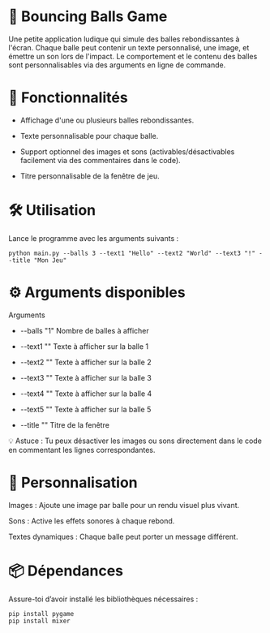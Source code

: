 # 🎱 Bouncing Balls Game

Une petite application ludique qui simule des balles rebondissantes à l'écran. Chaque balle peut contenir un texte personnalisé, une image, et émettre un son lors de l'impact. Le comportement et le contenu des balles sont personnalisables via des arguments en ligne de commande.


# 🚀 Fonctionnalités
- Affichage d'une ou plusieurs balles rebondissantes.

- Texte personnalisable pour chaque balle.

- Support optionnel des images et sons (activables/désactivables facilement via des commentaires dans le code).

- Titre personnalisable de la fenêtre de jeu.

# 🛠️ Utilisation
Lance le programme avec les arguments suivants :

```
python main.py --balls 3 --text1 "Hello" --text2 "World" --text3 "!" --title "Mon Jeu"
```
# ⚙️ Arguments disponibles

Arguments

- --balls	"1"	Nombre de balles à afficher

- --text1	""	Texte à afficher sur la balle 1

- --text2	""	Texte à afficher sur la balle 2

- --text3	""	Texte à afficher sur la balle 3

- --text4	""	Texte à afficher sur la balle 4

- --text5	""	Texte à afficher sur la balle 5

- --title	""	Titre de la fenêtre

💡 Astuce : Tu peux désactiver les images ou sons directement dans le code en commentant les lignes correspondantes.

# 🎨 Personnalisation
Images : Ajoute une image par balle pour un rendu visuel plus vivant.

Sons : Active les effets sonores à chaque rebond.

Textes dynamiques : Chaque balle peut porter un message différent.

# 📦 Dépendances
Assure-toi d’avoir installé les bibliothèques nécessaires :

```
pip install pygame
pip install mixer
```

